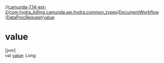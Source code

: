 //[camunda-7.14-ext-2](../../../../index.md)/[com.hydra_billing.camunda.api.hydra.common_types](../../index.md)/[DocumentWorkflow](../index.md)/[DataProcRequest](index.md)/[value](value.md)

# value

[jvm]\
val [value](value.md): Long
